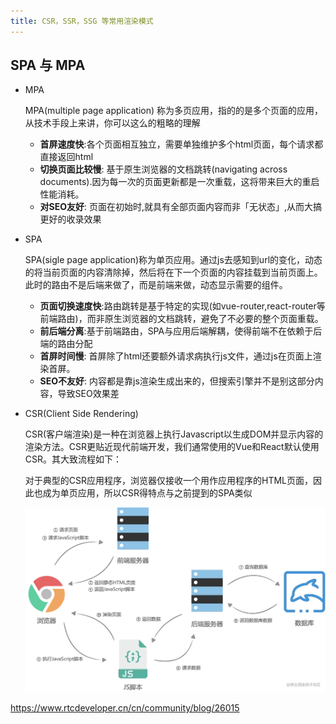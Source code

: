 ```yaml
---
title: CSR，SSR，SSG 等常用渲染模式
---
```

## SPA 与 MPA
- MPA

    MPA(multiple page application) 称为多页应用，指的的是多个页面的应用，从技术手段上来讲，你可以这么的粗略的理解
    - **首屏速度快**:各个页面相互独立，需要单独维护多个html页面，每个请求都直接返回html
    - **切换页面比较慢**: 基于原生浏览器的文档跳转(navigating across documents).因为每一次的页面更新都是一次重载，这将带来巨大的重启性能消耗。
    - **对SEO友好**: 页面在初始时,就具有全部页面内容而非「无状态」,从而大搞更好的收录效果

- SPA

    SPA(sigle page application)称为单页应用。通过js去感知到url的变化，动态的将当前页面的内容清除掉，然后将在下一个页面的内容挂载到当前页面上。此时的路由不是后端来做了，而是前端来做，动态显示需要的组件。

    - **页面切换速度快**:路由跳转是基于特定的实现(如vue-router,react-router等前端路由)，而非原生浏览器的文档跳转，避免了不必要的整个页面重载。
    - **前后端分离**:基于前端路由，SPA与应用后端解耦，使得前端不在依赖于后端的路由分配
    - **首屏时间慢**: 首屏除了html还要额外请求病执行js文件，通过js在页面上渲染首屏。
    - **SEO不友好**: 内容都是靠js渲染生成出来的，但搜索引擎并不是别这部分内容，导致SEO效果差
- CSR(Client Side Rendering)

    CSR(客户端渲染)是一种在浏览器上执行Javascript以生成DOM并显示内容的渲染方法。CSR更贴近现代前端开发，我们通常使用的Vue和React默认使用CSR。其大致流程如下：

    对于典型的CSR应用程序，浏览器仅接收一个用作应用程序的HTML页面，因此也成为单页应用，所以CSR得特点与之前提到的SPA类似

    ![CSR](./images/cf4a4c5c9de543e79243a0043d559237~tplv-k3u1fbpfcp-zoom-in-crop-mark_1512_0_0_0.png)



https://www.rtcdeveloper.cn/cn/community/blog/26015